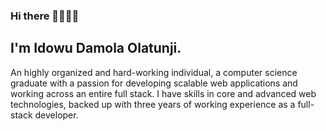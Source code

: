 ### Hi there 👋🏿👋🏿

<!--
**idowudamolaolatunji/idowudamolaolatunji** is a ✨ _special_ ✨ repository because its `README.md` (this file) appears on your GitHub profile.

Here are some ideas to get you started:

- 🔭 I’m currently working on ...
- 🌱 I’m currently learning ...
- 👯 I’m looking to collaborate on ...
- 🤔 I’m looking for help with ...
- 💬 Ask me about ...
- 📫 How to reach me: ...
- 😄 Pronouns: ...
- ⚡ Fun fact: ...
-->

## I'm Idowu Damola Olatunji.
An highly organized and hard-working individual, a computer science graduate with a passion for developing scalable web applications and working across an entire full stack. I have skills in core and advanced web technologies, backed up with three years of working experience as a full-stack developer.
